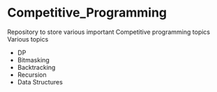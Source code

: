 # Competitive_Programming
Repository to store various important Competitive programming topics
Various topics 
- DP
- Bitmasking
- Backtracking
- Recursion
- Data Structures
